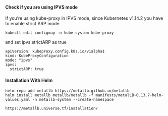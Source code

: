 #### Check if you are using IPVS mode
If you’re using kube-proxy in IPVS mode, since Kubernetes v1.14.2 you have to enable strict ARP mode.

```
kubectl edit configmap -n kube-system kube-proxy           
```

and set ipvs.strictARP as true

```
apiVersion: kubeproxy.config.k8s.io/v1alpha1
kind: KubeProxyConfiguration
mode: "ipvs"
ipvs:
  strictARP: true
```

#### Installation With Helm
```
helm repo add metallb https://metallb.github.io/metallb
helm install metallb metallb/metallb -f manifests/metalLB-0.13.7-helm-values.yaml -n metallb-system --create-namespace
```

`https://metallb.universe.tf/installation/`
